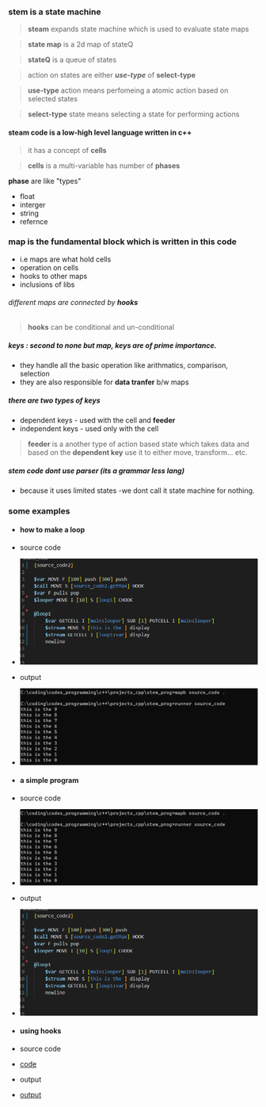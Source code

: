 ### stem is a state machine
> **steam** expands state machine which is used to evaluate state maps

> __state map__ is a 2d map of stateQ

> __stateQ__ is a queue of states

> action on states are either _**use-type**_ of __select-type__

> __use-type__ action means perfomeing a atomic action based on selected states

> __select-type__ state means selecting a state for performing actions


#### steam code is a low-high level language written in c++
> it has a concept of __cells__

> __cells__ is a multi-variable has number of __phases__

__phase__ are like "types" 

* float
* interger
* string
* refernce

### **map** is the fundamental block which is written in this code
* i.e maps are what hold cells 
* operation on cells
* hooks to other maps
* inclusions of libs

###### different maps are connected by **_hooks_**
> __hooks__ can be conditional and un-conditional

##### **keys** :  second to none but map, keys are of prime importance.
* they handle all the basic operation like arithmatics, comparison, selection
* they are also responsible for **data tranfer** b/w maps

##### there are two types of keys
* dependent keys - used with the cell and **feeder**
* independent keys - used only with the cell

> __feeder__ is a another type of action based state which takes data and based on the __dependent key__ use it to either move, transform... etc.


##### stem code dont use parser (its a grammar less lang)
* because it uses limited states -we dont call it state machine for nothing.

### some examples
* #### how to make a loop
* source code
* <img src="https://github.com/green-gray-gaurav/STEM----STATE-MACHINE/blob/master/Screenshot%202023-12-29%20220159.png">
* output
* <img src="https://github.com/green-gray-gaurav/STEM----STATE-MACHINE/blob/master/Screenshot%202023-12-29%20220817.png">

* #### a simple program
* source code
* <img src="https://github.com/green-gray-gaurav/STEM----STATE-MACHINE/blob/master/Screenshot%202023-12-29%20220817.png">
* output
* <img src="https://github.com/green-gray-gaurav/STEM----STATE-MACHINE/blob/master/Screenshot%202023-12-29%20220159.png">


* #### using hooks
* source code
* [code](https://github.com/green-gray-gaurav/STEM----STATE-MACHINE/blob/master/Screenshot%202023-12-29%20220556.png)
* output
* [output](https://github.com/green-gray-gaurav/STEM----STATE-MACHINE/blob/master/Screenshot%202023-12-29%20221723.png)




